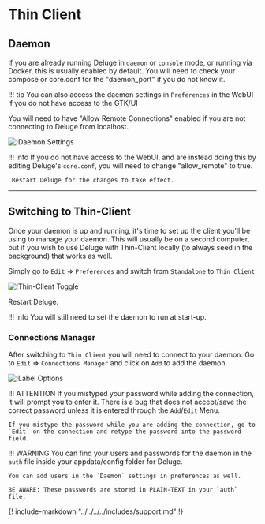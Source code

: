 # Thin Client

## Daemon

If you are already running Deluge in `daemon` or `console` mode, or running via Docker, this is usually enabled by default. You will need to check your compose or core.conf for the "daemon_port" if you do not know it.

!!! tip
    You can also access the daemon settings in `Preferences` in the WebUI if you do not have access to the GTK/UI

You will need to have "Allow Remote Connections" enabled if you are not connecting to Deluge from localhost.

![!Daemon Settings](images/Deluge-tc-daemon.png)

!!! info
     If you do not have access to the WebUI, and are instead doing this by editing Deluge's `core.conf`, you will need to change "allow_remote" to true.

     Restart Deluge for the changes to take effect.

------

## Switching to Thin-Client

Once your daemon is up and running, it's time to set up the client you'll be using to manage your daemon. This will usually be on a second computer, but if you wish to use Deluge with Thin-Client locally (to always seed in the background) that works as well.

Simply go to `Edit` => `Preferences` and switch from `Standalone` to `Thin Client`

![!Thin-Client Toggle](images/Deluge-tc-settings.png)

Restart Deluge.

!!! info
     You will still need to set the daemon to run at start-up.

### Connections Manager

After switching to `Thin Client` you will need to connect to your daemon. Go to `Edit` => `Connections Manager` and click on `Add` to add the daemon.

![!Label Options](images/Deluge-tc-connman.png)

!!! ATTENTION
    If you mistyped your password while adding the connection, it will prompt you to enter it. There is a bug that does not accept/save the correct password unless it is entered through the `Add`/`Edit` Menu. 

    If you mistype the password while you are adding the connection, go to `Edit` on the connection and retype the password into the password field.

!!! WARNING
    You can find your users and passwords for the daemon in the `auth` file inside your appdata/config folder for Deluge. 

    You can add users in the `Daemon` settings in preferences as well.

    BE AWARE: These passwords are stored in PLAIN-TEXT in your `auth` file.

{! include-markdown "../../../../includes/support.md" !}

<!-- --8<-- "includes/support.md" -->

